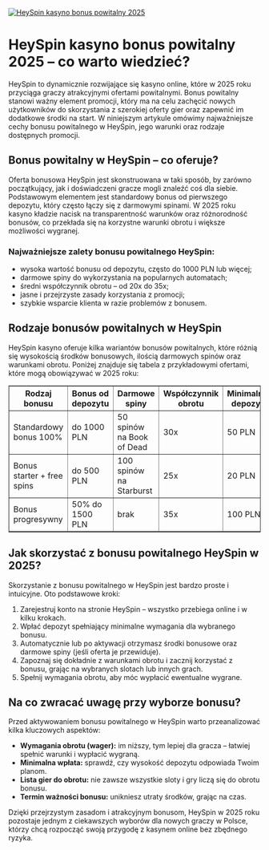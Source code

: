 [![HeySpin kasyno bonus powitalny 2025](https://123-caf.pages.dev/gitsignup.png)](https://vrmoo.ru/Bt82HjjY)

<h1>HeySpin kasyno bonus powitalny 2025 – co warto wiedzieć?</h1>  <p>HeySpin to dynamicznie rozwijające się kasyno online, które w 2025 roku przyciąga graczy atrakcyjnymi ofertami powitalnymi. Bonus powitalny stanowi ważny element promocji, który ma na celu zachęcić nowych użytkowników do skorzystania z szerokiej oferty gier oraz zapewnić im dodatkowe środki na start. W niniejszym artykule omówimy najważniejsze cechy bonusu powitalnego w HeySpin, jego warunki oraz rodzaje dostępnych promocji.</p>  <h2>Bonus powitalny w HeySpin – co oferuje?</h2>  <p>Oferta bonusowa HeySpin jest skonstruowana w taki sposób, by zarówno początkujący, jak i doświadczeni gracze mogli znaleźć coś dla siebie. Podstawowym elementem jest standardowy bonus od pierwszego depozytu, który często łączy się z darmowymi spinami. W 2025 roku kasyno kładzie nacisk na transparentność warunków oraz różnorodność bonusów, co przekłada się na korzystne warunki obrotu i większe możliwości wygranej.</p>  <h3>Najważniejsze zalety bonusu powitalnego HeySpin:</h3> <ul>   <li>wysoka wartość bonusu od depozytu, często do 1000 PLN lub więcej;</li>   <li>darmowe spiny do wykorzystania na popularnych automatach;</li>   <li>średni współczynnik obrotu – od 20x do 35x;</li>   <li>jasne i przejrzyste zasady korzystania z promocji;</li>   <li>szybkie wsparcie klienta w razie problemów z bonusem.</li> </ul>  <h2>Rodzaje bonusów powitalnych w HeySpin</h2>  <p>HeySpin kasyno oferuje kilka wariantów bonusów powitalnych, które różnią się wysokością środków bonusowych, ilością darmowych spinów oraz warunkami obrotu. Poniżej znajduje się tabela z przykładowymi ofertami, które mogą obowiązywać w 2025 roku:</p>  <table border="1" cellpadding="8" cellspacing="0" style="border-collapse: collapse; width: 100%; max-width: 600px;">   <thead>     <tr>       <th>Rodzaj bonusu</th>       <th>Bonus od depozytu</th>       <th>Darmowe spiny</th>       <th>Współczynnik obrotu</th>       <th>Minimalny depozyt</th>     </tr>   </thead>   <tbody>     <tr>       <td>Standardowy bonus 100%</td>       <td>do 1000 PLN</td>       <td>50 spinów na Book of Dead</td>       <td>30x</td>       <td>50 PLN</td>     </tr>     <tr>       <td>Bonus starter + free spins</td>       <td>do 500 PLN</td>       <td>100 spinów na Starburst</td>       <td>25x</td>       <td>20 PLN</td>     </tr>     <tr>       <td>Bonus progresywny</td>       <td>50% do 1500 PLN</td>       <td>brak</td>       <td>35x</td>       <td>100 PLN</td>     </tr>   </tbody> </table>  <h2>Jak skorzystać z bonusu powitalnego HeySpin w 2025?</h2>  <p>Skorzystanie z bonusu powitalnego w HeySpin jest bardzo proste i intuicyjne. Oto podstawowe kroki:</p>  <ol>   <li>Zarejestruj konto na stronie HeySpin – wszystko przebiega online i w kilku krokach.</li>   <li>Wpłać depozyt spełniający minimalne wymagania dla wybranego bonusu.</li>   <li>Automatycznie lub po aktywacji otrzymasz środki bonusowe oraz darmowe spiny (jeśli oferta je przewiduje).</li>   <li>Zapoznaj się dokładnie z warunkami obrotu i zacznij korzystać z bonusu, grając na wybranych slotach lub innych grach.</li>   <li>Spełnij wymagania obrotu, aby móc wypłacić ewentualne wygrane.</li> </ol>  <h2>Na co zwracać uwagę przy wyborze bonusu?</h2>  <p>Przed aktywowaniem bonusu powitalnego w HeySpin warto przeanalizować kilka kluczowych aspektów:</p>  <ul>   <li><strong>Wymagania obrotu (wager):</strong> im niższy, tym lepiej dla gracza – łatwiej spełnić warunki i wypłacić wygraną.</li>   <li><strong>Minimalna wpłata:</strong> sprawdź, czy wysokość depozytu odpowiada Twoim planom.</li>   <li><strong>Lista gier do obrotu:</strong> nie zawsze wszystkie sloty i gry liczą się do obrotu bonusu.</li>   <li><strong>Termin ważności bonusu:</strong> unikniesz utraty środków, grając na czas.</li> </ul>  <p>Dzięki przejrzystym zasadom i atrakcyjnym bonusom, HeySpin w 2025 roku pozostaje jednym z ciekawszych wyborów dla nowych graczy w Polsce, którzy chcą rozpocząć swoją przygodę z kasynem online bez zbędnego ryzyka.</p>